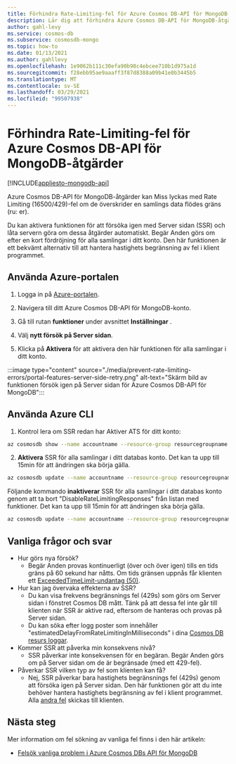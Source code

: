 ```yaml
---
title: Förhindra Rate-Limiting-fel för Azure Cosmos DB-API för MongoDB-åtgärder.
description: Lär dig att förhindra Azure Cosmos DB-API för MongoDB-åtgärder från att uppfylla fel vid begränsning av fel med funktionen SSR (Server på Server sidan).
author: gahl-levy
ms.service: cosmos-db
ms.subservice: cosmosdb-mongo
ms.topic: how-to
ms.date: 01/13/2021
ms.author: gahllevy
ms.openlocfilehash: 1e9062b111c30efa90b98c4ebcee710b1d975a1d
ms.sourcegitcommit: f28ebb95ae9aaaff3f87d8388a09b41e0b3445b5
ms.translationtype: MT
ms.contentlocale: sv-SE
ms.lasthandoff: 03/29/2021
ms.locfileid: "99507938"
---
```

# <a name="prevent-rate-limiting-errors-for-azure-cosmos-db-api-for-mongodb-operations"></a>Förhindra Rate-Limiting-fel för Azure Cosmos DB-API för MongoDB-åtgärder
[!INCLUDE[appliesto-mongodb-api](includes/appliesto-mongodb-api.md)]

Azure Cosmos DB-API för MongoDB-åtgärder kan Miss lyckas med Rate Limiting (16500/429)-fel om de överskrider en samlings data flödes gräns (ru: er). 

Du kan aktivera funktionen för att försöka igen med Server sidan (SSR) och låta servern göra om dessa åtgärder automatiskt. Begär Anden görs om efter en kort fördröjning för alla samlingar i ditt konto. Den här funktionen är ett bekvämt alternativ till att hantera hastighets begränsning av fel i klient programmet.

## <a name="use-the-azure-portal"></a>Använda Azure-portalen

1. Logga in på [Azure-portalen](https://portal.azure.com/).

1. Navigera till ditt Azure Cosmos DB-API för MongoDB-konto.

1. Gå till rutan **funktioner** under avsnittet **Inställningar** .

1. Välj **nytt försök på Server sidan**.

1. Klicka på **Aktivera** för att aktivera den här funktionen för alla samlingar i ditt konto.

:::image type="content" source="./media/prevent-rate-limiting-errors/portal-features-server-side-retry.png" alt-text="Skärm bild av funktionen försök igen på Server sidan för Azure Cosmos DB-API för MongoDB":::

## <a name="use-the-azure-cli"></a>Använda Azure CLI

1. Kontrol lera om SSR redan har Aktiver ATS för ditt konto:
```bash
az cosmosdb show --name accountname --resource-group resourcegroupname
```
2. **Aktivera** SSR för alla samlingar i ditt databas konto. Det kan ta upp till 15min för att ändringen ska börja gälla.
```bash
az cosmosdb update --name accountname --resource-group resourcegroupname --capabilities EnableMongo DisableRateLimitingResponses
```
Följande kommando **inaktiverar** SSR för alla samlingar i ditt databas konto genom att ta bort "DisableRateLimitingResponses" från listan med funktioner. Det kan ta upp till 15min för att ändringen ska börja gälla.
```bash
az cosmosdb update --name accountname --resource-group resourcegroupname --capabilities EnableMongo
```

## <a name="frequently-asked-questions"></a>Vanliga frågor och svar
* Hur görs nya försök?
    * Begär Anden provas kontinuerligt (över och över igen) tills en tids gräns på 60 sekund har nåtts. Om tids gränsen uppnås får klienten ett [ExceededTimeLimit-undantag (50)](mongodb-troubleshoot.md).
*  Hur kan jag övervaka effekterna av SSR?
    *  Du kan visa frekvens begränsnings fel (429s) som görs om Server sidan i fönstret Cosmos DB mått. Tänk på att dessa fel inte går till klienten när SSR är aktive rad, eftersom de hanteras och provas på Server sidan. 
    *  Du kan söka efter logg poster som innehåller "estimatedDelayFromRateLimitingInMilliseconds" i dina [Cosmos DB resurs loggar](cosmosdb-monitor-resource-logs.md).
*  Kommer SSR att påverka min konsekvens nivå?
    *  SSR påverkar inte konsekvensen för en begäran. Begär Anden görs om på Server sidan om de är begränsade (med ett 429-fel). 
*  Påverkar SSR vilken typ av fel som klienten kan få?
    *  Nej, SSR påverkar bara hastighets begränsnings fel (429s) genom att försöka igen på Server sidan. Den här funktionen gör att du inte behöver hantera hastighets begränsning av fel i klient programmet. Alla [andra fel](mongodb-troubleshoot.md) skickas till klienten. 

## <a name="next-steps"></a>Nästa steg

Mer information om fel sökning av vanliga fel finns i den här artikeln:

* [Felsök vanliga problem i Azure Cosmos DBs API för MongoDB](mongodb-troubleshoot.md)
